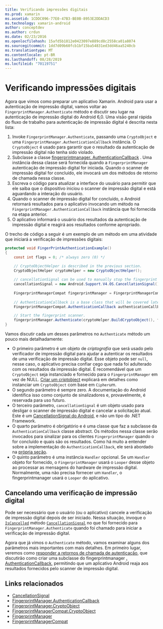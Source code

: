 ```yaml
---
title: Verificando impressões digitais
ms.prod: xamarin
ms.assetid: 1CDDC096-77E0-47B3-BE0B-8953E2DDACD3
ms.technology: xamarin-android
author: conceptdev
ms.author: crdun
ms.date: 02/23/2016
ms.openlocfilehash: 15afd5b1812e0423097e889cd8c2558ca01a8074
ms.sourcegitcommit: 1dd7d09b60fcb1bf15ba54831ed3dd46aa5240cb
ms.translationtype: MT
ms.contentlocale: pt-BR
ms.lasthandoff: 08/28/2019
ms.locfileid: "70119751"
---
```

# <a name="scanning-for-fingerprints"></a>Verificando impressões digitais

Agora que vimos como preparar um aplicativo Xamarin. Android para usar a autenticação de impressão digital, vamos voltar ao `FingerprintManager.Authenticate` método e discutir seu lugar na autenticação de impressão digital do Android 6,0. Uma visão geral rápida do fluxo de trabalho para autenticação de impressão digital é descrita nesta lista:

1. Invoke `FingerprintManager.Authenticate`, passando uma `CryptoObject` e uma `FingerprintManager.AuthenticationCallback` instância. O `CryptoObject` é usado para garantir que o resultado da autenticação de impressão digital não tenha sido violado. 
2. Subclasse a classe [fingerprintmanager. AuthenticationCallback](https://developer.android.com/reference/android/hardware/fingerprint/FingerprintManager.AuthenticationCallback.html) . Uma instância dessa classe será fornecida quando a `FingerprintManager` autenticação de impressão digital for iniciada. Quando o scanner de impressão digital for concluído, ele invocará um dos métodos de retorno de chamada nessa classe.
3. Escreva o código para atualizar a interface do usuário para permitir que ele saiba que o dispositivo iniciou o scanner de impressão digital e está aguardando a interação do usuário. 
4. Quando o scanner de impressão digital for concluído, o Android retornará resultados para o aplicativo invocando um método na `FingerprintManager.AuthenticationCallback` instância que foi fornecida na etapa anterior.
5. O aplicativo informará o usuário dos resultados da autenticação de impressão digital e reagirá aos resultados conforme apropriado. 

O trecho de código a seguir é um exemplo de um método em uma atividade que iniciará a verificação de impressões digitais:

```csharp
protected void FingerPrintAuthenticationExample()
{
    const int flags = 0; /* always zero (0) */

    // CryptoObjectHelper is described in the previous section.
    CryptoObjectHelper cryptoHelper = new CryptoObjectHelper();    
    
    // cancellationSignal can be used to manually stop the fingerprint scanner. 
    cancellationSignal = new Android.Support.V4.OS.CancellationSignal();
    
    FingerprintManagerCompat fingerprintManager = FingerprintManagerCompat.From(this);
    
    // AuthenticationCallback is a base class that will be covered later on in this guide.
    FingerprintManagerCompat.AuthenticationCallback authenticationCallback = new MyAuthCallbackSample(this);

    // Start the fingerprint scanner.
    fingerprintManager.Authenticate(cryptoHelper.BuildCryptoObject(), flags, cancellationSignal, authenticationCallback, null);
}
```

Vamos discutir cada um desses parâmetros no `Authenticate` método um pouco mais detalhadamente:

- O primeiro parâmetro é um objeto de _criptografia_ que será usado pelo verificador de impressão digital para ajudar a autenticar os resultados de uma verificação de impressão digital. Esse objeto pode ser `null`, nesse caso, o aplicativo precisa confiar cego que nada foi adulterado com os resultados da impressão digital. É recomendável que um `CryptoObject` seja instanciado e fornecido para o `FingerprintManager` em vez de NULL. [Criar um criptobject](~/android/platform/fingerprint-authentication/creating-a-cryptoobject.md) explicará em detalhes como instanciar um `CryptoObject` com base em `Cipher`um.
- O segundo parâmetro é sempre zero. A documentação do Android identifica isso como conjunto de sinalizadores e, provavelmente, é reservada para uso futuro. 
- O terceiro parâmetro, `cancellationSignal` é um objeto usado para desligar o scanner de impressão digital e cancelar a solicitação atual. Este é um [CancellationSignal do Android](https://developer.android.com/reference/android/os/CancellationSignal.html), e não um tipo do .NET Framework.
- O quarto parâmetro é obrigatório e é uma classe que faz a subclasse da `AuthenticationCallback` classe abstract. Os métodos nessa classe serão invocados para sinalizar para os clientes `FingerprintManager` quando o for concluído e quais são os resultados. Como há muito a entender sobre a implementação do `AuthenticationCallback`, ele será abordado na [própria seção](~/android/platform/fingerprint-authentication/fingerprint-authentication-callbacks.md).
- O quinto parâmetro é uma instância `Handler` opcional. Se um `Handler` objeto for fornecido, o `FingerprintManager` usará o `Looper` desse objeto ao processar as mensagens do hardware de impressão digital. Normalmente, uma não precisa fornecer um `Handler`, o fingerprintmanager usará o `Looper` do aplicativo.

## <a name="cancelling-a-fingerprint-scan"></a>Cancelando uma verificação de impressão digital

Pode ser necessário que o usuário (ou o aplicativo) cancele a verificação de impressão digital depois de ser iniciado. Nessa situação, invoque o [`IsCancelled`](https://developer.android.com/reference/android/os/CancellationSignal.html#isCanceled()) método [`CancellationSignal`](https://developer.android.com/reference/android/os/CancellationSignal.html) no que foi fornecido para `FingerprintManager.Authenticate` quando foi chamado para iniciar a verificação de impressão digital.

Agora que já vimos o `Authenticate` método, vamos examinar alguns dos parâmetros mais importantes com mais detalhes. Em primeiro lugar, veremos como [responder a retornos de chamada de autenticação](~/android/platform/fingerprint-authentication/fingerprint-authentication-callbacks.md), que discutirão como criar uma subclasse do fingerprintmanager [. AuthenticationCallback](https://developer.android.com/reference/android/hardware/fingerprint/FingerprintManager.AuthenticationCallback.html), permitindo que um aplicativo Android reaja aos resultados fornecidos pelo scanner de impressão digital.




## <a name="related-links"></a>Links relacionados

- [CancellationSignal](https://developer.android.com/reference/android/os/CancellationSignal.html)
- [FingerprintManager.AuthenticationCallback](https://developer.android.com/reference/android/hardware/fingerprint/FingerprintManager.AuthenticationCallback.html)
- [FingerprintManager.CryptoObject](https://developer.android.com/reference/android/hardware/fingerprint/FingerprintManager.CryptoObject.html)
- [FingerprintManagerCompat.CryptoObject](https://developer.android.com/reference/android/support/v4/hardware/fingerprint/FingerprintManagerCompat.CryptoObject.html)
- [FingerprintManager](https://developer.android.com/reference/android/hardware/fingerprint/FingerprintManager.html)
- [FingerprintManagerCompat](https://developer.android.com/reference/android/support/v4/hardware/fingerprint/FingerprintManagerCompat.html)
